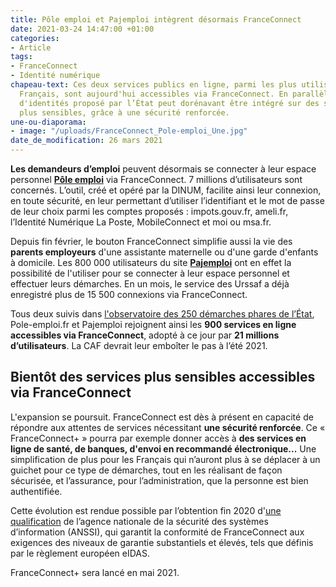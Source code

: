 ```yaml
---
title: Pôle emploi et Pajemploi intègrent désormais FranceConnect
date: 2021-03-24 14:47:00 +01:00
categories:
- Article
tags:
- FranceConnect
- Identité numérique
chapeau-text: Ces deux services publics en ligne, parmi les plus utilisés par les
  Français, sont aujourd'hui accessibles via FranceConnect. En parallèle, le fédérateur
  d'identités proposé par l’État peut dorénavant être intégré sur des sites de démarches
  plus sensibles, grâce à une sécurité renforcée.
une-ou-diaporama:
- image: "/uploads/FranceConnect_Pole-emploi_Une.jpg"
date_de_modification: 26 mars 2021
---
```


**Les demandeurs d’emploi** peuvent désormais se connecter à leur espace personnel [**Pôle emploi**](https://www.pole-emploi.fr/accueil/ "Pôle emploi - Lien externe") via FranceConnect. 7 millions d’utilisateurs sont concernés. L’outil, créé et opéré par la DINUM, facilite ainsi leur connexion, en toute sécurité, en leur permettant d’utiliser l’identifiant et le mot de passe de leur choix parmi les comptes proposés : impots.gouv.fr, ameli.fr, l’Identité Numérique La Poste, MobileConnect et moi ou msa.fr. 

Depuis fin février, le bouton FranceConnect simplifie aussi la vie des **parents employeurs** d'une assistante maternelle ou d'une garde d'enfants à domicile. Les 800&nbsp;000 utilisateurs du site [**Pajemploi**](https://www.pajemploi.urssaf.fr "Pajemploi - Lien externe") ont en effet la possibilité de l'utiliser pour se connecter à leur espace personnel et effectuer leurs démarches. En un mois, le service des Urssaf a déjà enregistré plus de 15&nbsp;500 connexions via FranceConnect. 

Tous deux suivis dans [l'observatoire des 250 démarches phares de l’État](https://observatoire.numerique.gouv.fr/observatoire/ "l'observatoire des 250 démarches phares de l’État - Lien externe"), Pole-emploi.fr et Pajemploi rejoignent ainsi les **900 services en ligne accessibles via FranceConnect**, adopté à ce jour par **21 millions d’utilisateurs**. La CAF devrait leur emboîter le pas à l’été 2021.

## Bientôt des services plus sensibles accessibles via FranceConnect

L'expansion se poursuit. FranceConnect est dès à présent en capacité de répondre aux attentes de services nécessitant **une sécurité renforcée**. Ce « FranceConnect+ » pourra par exemple donner accès à **des services en ligne de santé, de banques, d'envoi en recommandé électronique...** Une simplification de plus pour les Français qui n’auront plus à se déplacer à un guichet pour ce type de démarches, tout en les réalisant de façon sécurisée, et l’assurance, pour l’administration, que la personne est bien authentifiée. 

Cette évolution est rendue possible par l’obtention fin 2020 d'[une qualification](https://www.ssi.gouv.fr/uploads/liste-produits-et-services-qualifies.pdf "d’une qualification - Lien externe - pdf, 434 Ko") de l’agence nationale de la sécurité des systèmes d’information (ANSSI), qui garantit la conformité de FranceConnect aux exigences des niveaux de garantie substantiels et élevés, tels que définis par le règlement européen eIDAS.

FranceConnect+ sera lancé en mai 2021.

